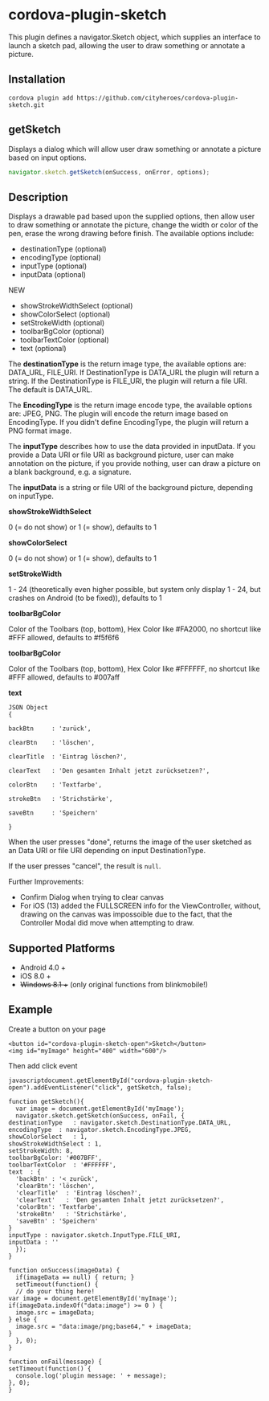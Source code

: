 # cordova-plugin-sketch

This plugin defines a navigator.Sketch object, which supplies an interface to launch a sketch pad, allowing the user to draw something or annotate a picture.

## Installation

```
cordova plugin add https://github.com/cityheroes/cordova-plugin-sketch.git
```

## getSketch

Displays a dialog which will allow user draw something or annotate a picture based on input options.

```javascript
navigator.sketch.getSketch(onSuccess, onError, options);
```

## Description

Displays a drawable pad based upon the supplied options, then allow user to draw something or annotate the picture, change the width or color of the pen, erase the wrong drawing before finish. The available options include:

- destinationType (optional)
- encodingType (optional)
- inputType (optional)
- inputData (optional)

NEW

- showStrokeWidthSelect (optional)
- showColorSelect (optional)
- setStrokeWidth (optional)
- toolbarBgColor (optional)
- toolbarTextColor (optional)
- text (optional)

The **destinationType** is the return image type, the available options are: DATA_URL, FILE_URI. If DestinationType is DATA_URL the plugin will return a string. If the DestinationType is FILE_URI, the plugin will return a file URI. The default is DATA_URL.

The **EncodingType** is the return image encode type, the available options are: JPEG, PNG. The plugin will encode the return image based on EncodingType. If you didn't define EncodingType, the plugin will return a PNG format image.

The **inputType** describes how to use the data provided in inputData. If you provide a Data URI or file URI as background picture, user can make annotation on the picture, if you provide nothing, user can draw a picture on a blank background, e.g. a signature.

The **inputData** is a string or file URI of the background picture, depending on inputType.

**showStrokeWidthSelect**

0 (= do not show) or 1 (= show), defaults to 1

**showColorSelect**

0 (= do not show) or 1 (= show), defaults to 1

**setStrokeWidth**

1 - 24 (theoretically even higher possible, but system only display 1 - 24, but crashes on Android (to be fixed)), defaults to 1

**toolbarBgColor**

Color of the Toolbars (top, bottom), Hex Color like #FA2000, no shortcut like #FFF allowed, defaults to #f5f6f6

**toolbarBgColor**

Color of the Toolbars (top, bottom), Hex Color like #FFFFFF, no shortcut like #FFF allowed, defaults to #007aff


**text**



	JSON Object
	{

	backBtn     : 'zurück',

	clearBtn    : 'löschen',

	clearTitle  : 'Eintrag löschen?',

	clearText   : 'Den gesamten Inhalt jetzt zurücksetzen?',

	colorBtn    : 'Textfarbe',

	strokeBtn   : 'Strichstärke',

	saveBtn     : 'Speichern'

	}

When the user presses "done", returns the image of the user sketched as an Data URI or file URI depending on input DestinationType.

If the user presses "cancel", the result is `null`.

Further Improvements:

- Confirm Dialog when trying to clear canvas
- For iOS (13) added the FULLSCREEN info for the ViewController, without, drawing on the canvas was impossoible due to the fact, that the Controller Modal did move when attempting to draw.

## Supported Platforms

- Android 4.0 +
- iOS 8.0 +
- <strike>Windows 8.1 +</strike> (only original functions from blinkmobile!)

## Example

Create a button on your page


    <button id="cordova-plugin-sketch-open">Sketch</button>
    <img id="myImage" height="400" width="600"/>


Then add click event

    javascriptdocument.getElementById("cordova-plugin-sketch-open").addEventListener("click", getSketch, false);

    function getSketch(){
      var image = document.getElementById('myImage');
      navigator.sketch.getSketch(onSuccess, onFail, {
    destinationType   : navigator.sketch.DestinationType.DATA_URL,
    encodingType  : navigator.sketch.EncodingType.JPEG,
    showColorSelect   : 1,
    showStrokeWidthSelect : 1,
    setStrokeWidth: 8,
    toolbarBgColor: '#007BFF',
    toolbarTextColor  : '#FFFFFF',
    text  : {
      'backBtn' : '< zurück',
      'clearBtn': 'löschen',
      'clearTitle'  : 'Eintrag löschen?',
      'clearText'   : 'Den gesamten Inhalt jetzt zurücksetzen?',
      'colorBtn': 'Textfarbe',
      'strokeBtn'   : 'Strichstärke',
      'saveBtn' : 'Speichern'
    }
    inputType : navigator.sketch.InputType.FILE_URI,
    inputData : ''
      });
    }

    function onSuccess(imageData) {
      if(imageData == null) { return; }
      setTimeout(function() {
      // do your thing here!
    var image = document.getElementById('myImage');
    if(imageData.indexOf("data:image") >= 0 ) {
      image.src = imageData;
    } else {
      image.src = "data:image/png;base64," + imageData;
    }
      }, 0);
    }

    function onFail(message) {
    setTimeout(function() {
      console.log('plugin message: ' + message);
    }, 0);
    }
```
